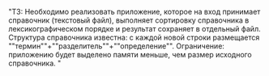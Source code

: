 "ТЗ: 
Необходимо реализовать приложение, которое на вход принимает справочник (текстовый файл), выполняет сортировку справочника в лексикографическом порядке и результат сохраняет в отдельный файл.
Структура справочника известна: с каждой новой строки размещается ""термин""+""разделитель""+""определение"".
Ограничение: приложению будет выделено памяти меньше, чем размер исходного справочника.
"
